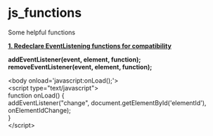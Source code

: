 # js_functions
Some helpful functions

<b><u>1. Redeclare EventListening functions for compatibility</u></b>

<b>addEventListener(event, element, function);<br>
removeEventListener(event, element, function);</b><br>

&lt;body onload='javascript:onLoad();'&gt;<br>
&lt;script type="text/javascript"&gt;<br>
function onLoad() {<br>
  addEventListener("change", document.getElementById('elementId'), onElementIdChange);<br>
}<br>
&lt;/script&gt;

